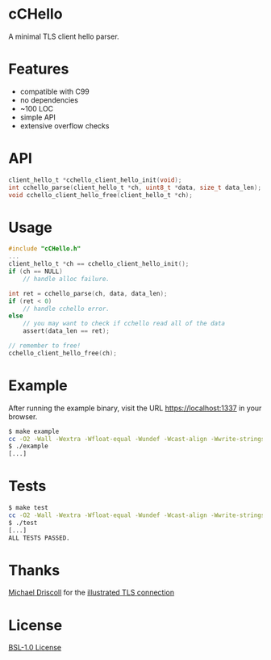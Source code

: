 # cCHello

A minimal TLS client hello parser.

# Features
- compatible with C99
- no dependencies
- ~100 LOC
- simple API
- extensive overflow checks

# API
```c
client_hello_t *cchello_client_hello_init(void);
int cchello_parse(client_hello_t *ch, uint8_t *data, size_t data_len);
void cchello_client_hello_free(client_hello_t *ch);
```

# Usage

```c
#include "cCHello.h"
...
client_hello_t *ch == cchello_client_hello_init();
if (ch == NULL)
    // handle alloc failure.

int ret = cchello_parse(ch, data, data_len);
if (ret < 0)
    // handle cchello error.
else
    // you may want to check if cchello read all of the data
    assert(data_len == ret);

// remember to free!
cchello_client_hello_free(ch);
```

# Example

After running the example binary, visit the URL [https://localhost:1337](https://localhost:1337) in your browser.

```sh
$ make example
cc -O2 -Wall -Wextra -Wfloat-equal -Wundef -Wcast-align -Wwrite-strings -Wlogical-op -Wmissing-declarations -Wredundant-decls -Wshadow  -o test tests.c cCHello.c
$ ./example
[...]
```

# Tests
```sh
$ make test
cc -O2 -Wall -Wextra -Wfloat-equal -Wundef -Wcast-align -Wwrite-strings -Wlogical-op -Wmissing-declarations -Wredundant-decls -Wshadow  -o test tests.c cCHello.c
$ ./test
[...]
ALL TESTS PASSED.
```

# Thanks
[Michael Driscoll](https://github.com/syncsynchalt) for the [illustrated TLS connection](https://github.com/syncsynchalt/illustrated-tls)

# License
[BSL-1.0 License](https://github.com/BlazeWasHere/cCHello/blob/master/LICENSE)
